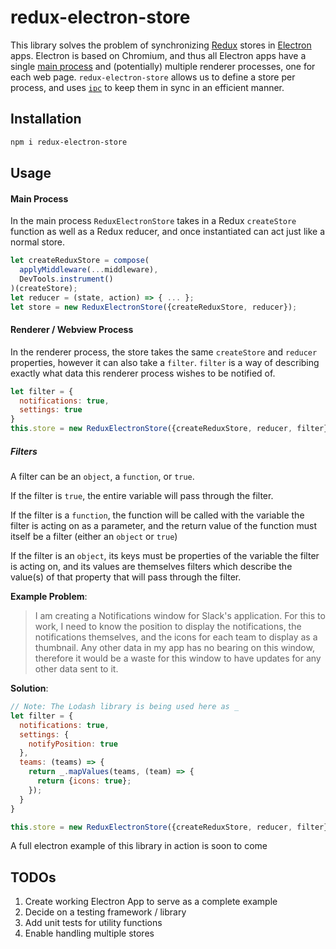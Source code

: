 # redux-electron-store

This library solves the problem of synchronizing [Redux](https://github.com/rackt/redux/) stores in [Electron](https://github.com/atom/electron) apps. Electron is based on Chromium, and thus all Electron apps have a single [main process](https://github.com/atom/electron/blob/master/docs/tutorial/quick-start.md#differences-between-main-process-and-renderer-process) and (potentially) multiple renderer processes, one for each web page. `redux-electron-store` allows us to define a store per process, and uses [`ipc`](https://github.com/atom/electron/blob/master/docs/api/ipc-main.md) to keep them in sync in an efficient manner.

## Installation
```bash
npm i redux-electron-store
```

## Usage

#### Main Process

In the main process `ReduxElectronStore` takes in a Redux `createStore` function as well as a Redux reducer, and once instantiated can act just like a normal store.

```javascript
let createReduxStore = compose(
  applyMiddleware(...middleware),
  DevTools.instrument()
)(createStore);
let reducer = (state, action) => { ... };
let store = new ReduxElectronStore({createReduxStore, reducer});
```

#### Renderer / Webview Process

In the renderer process, the store takes the same `createStore` and `reducer` properties, however it can also take a `filter`.  `filter` is a way of describing exactly what data this renderer process wishes to be notified of.

```javascript
let filter = {
  notifications: true,
  settings: true
}
this.store = new ReduxElectronStore({createReduxStore, reducer, filter});
```

##### Filters

A filter can be an `object`, a `function`, or `true`.

If the filter is `true`, the entire variable will pass through the filter.

If the filter is a `function`, the function will be called with the variable the filter is acting on as a parameter, and the return value of the function must itself be a filter (either an `object` or `true`)

If the filter is an `object`, its keys must be properties of the variable the filter is acting on, and its values are themselves filters which describe the value(s) of that property that will pass through the filter.

**Example Problem**: 


>I am creating a Notifications window for Slack's application.  For this to work, I need to know the position to display the notifications, the notifications themselves, and the icons for each team to display as a thumbnail.  Any other data in my app has no bearing on this window, therefore it would be a waste for this window to have updates for any other data sent to it.

**Solution**:
```javascript
// Note: The Lodash library is being used here as _
let filter = {
  notifications: true,
  settings: {
    notifyPosition: true
  },
  teams: (teams) => {
    return _.mapValues(teams, (team) => {
      return {icons: true};
    });
  }
}

this.store = new ReduxElectronStore({createReduxStore, reducer, filter});
```

A full electron example of this library in action is soon to come


## TODOs

1. Create working Electron App to serve as a complete example
2. Decide on a testing framework / library
3. Add unit tests for utility functions
4. Enable handling multiple stores
